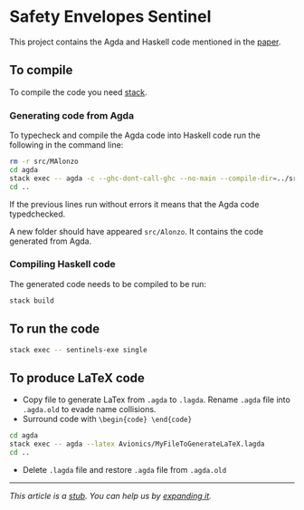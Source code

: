 # Safety Envelopes Sentinel

This project contains the Agda and Haskell code mentioned in the [paper](http://wcl.cs.rpi.edu/bib/Year/2020.complete.html#cruz-dddas-2020).

## To compile

To compile the code you need [stack](https://docs.haskellstack.org/en/stable/README/).

### Generating code from Agda

To typecheck and compile the Agda code into Haskell code run the following in the command line:

```sh
rm -r src/MAlonzo
cd agda
stack exec -- agda -c --ghc-dont-call-ghc --no-main --compile-dir=../src Avionics/SafetyEnvelopes/ExtInterface.agda
cd ..
```

If the previous lines run without errors it means that the Agda code typedchecked.

A new folder should have appeared `src/Alonzo`. It contains the code generated from Agda.

### Compiling Haskell code

The generated code needs to be compiled to be run:

```sh
stack build
```

## To run the code

```sh
stack exec -- sentinels-exe single
```
## To produce LaTeX code

- Copy file to generate LaTex from `.agda` to `.lagda`. Rename `.agda` file into
    `.agda.old` to evade name collisions.
- Surround code with `\begin{code} \end{code}`

```sh
cd agda
stack exec -- agda --latex Avionics/MyFileToGenerateLaTeX.lagda
cd ..
```

- Delete `.lagda` file and restore `.agda` file from `.agda.old`

---

_This article is a [stub](https://en.wikipedia.org/wiki/Wikipedia:Stub). You can help us
by [expanding it](https://en.wikipedia.org/wiki/Open-source_software)._
